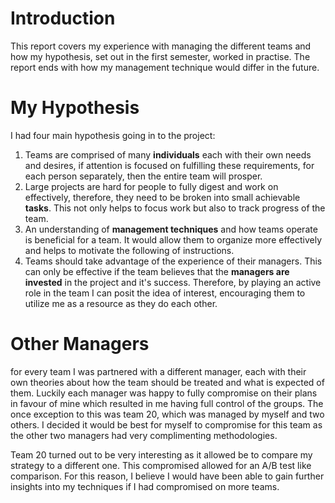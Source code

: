 # Introduction

This report covers my experience with managing the different teams and how my hypothesis, set out in the first semester, worked in practise. The report ends with how my management technique would differ in the future.

# My Hypothesis

I had four main hypothesis going in to the project:

1. Teams are comprised of many **individuals** each with their own needs and desires, if attention is focused on fulfilling these requirements, for each person separately, then the entire team will prosper.
2. Large projects are hard for people to fully digest and work on effectively, therefore, they need to be broken into small achievable **tasks**. This not only helps to focus work but also to track progress of the team.
3. An understanding of **management techniques** and how teams operate is beneficial for a team. It would allow them to organize more effectively and helps to motivate the following of instructions.
4. Teams should take advantage of the experience of their managers. This can only be effective if the team believes that the **managers are invested** in the project and it's success. Therefore, by playing an active role in the team I can posit the idea of interest, encouraging them to utilize me as a resource as they do each other.

# Other Managers

for every team I was partnered with a different manager, each with their own theories about how the team should be treated and what is expected of them. Luckily each manager was happy to fully compromise on their plans in favour of mine which resulted in me having full control of the groups. The once exception to this was team 20, which was managed by myself and two others. I decided it would be best for myself to compromise for this team as the other two managers had very complimenting methodologies.

Team 20 turned out to be very interesting as it allowed be to compare my strategy to a different one. This compromised allowed for an A/B test like comparison. For this reason, I believe I would have been able to gain further insights into my techniques if I had compromised on more teams.
